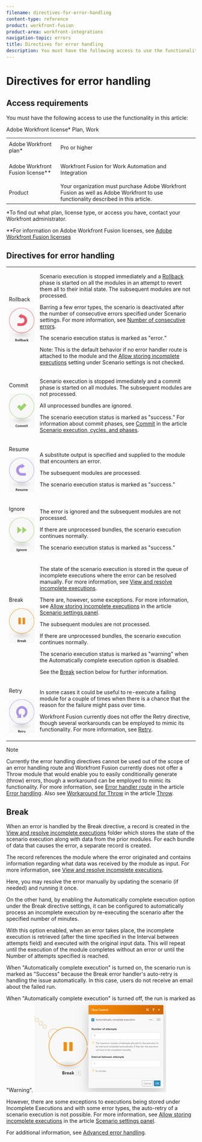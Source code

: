 ```yaml
---
filename: directives-for-error-handling
content-type: reference
product: workfront-fusion
product-area: workfront-integrations
navigation-topic: errors
title: Directives for error handling
description: You must have the following access to use the functionality in this article:
---
```


# Directives for error handling

## Access requirements

You must have the following access to use the functionality in this article:

<table cellspacing="0"> 
 <col> 
 <col> 
 <tbody> 
  <tr> 
   <td role="rowheader">Adobe Workfront plan*</td> 
   <td> <p>Pro or higher</p> </td> 
  </tr> Adobe Workfront license* Plan, Work 
  <tr> 
   <td role="rowheader">Adobe Workfront Fusion license**</td> 
   <td> <p>Workfront Fusion for Work Automation and Integration </p>  </td> 
  </tr> 
  <tr> 
   <td role="rowheader">Product</td> 
   <td>Your organization must purchase Adobe Workfront Fusion as well as Adobe Workfront to use functionality described in this article.</td> 
  </tr> <!--
   Access level configurations* You must be a Workfront Fusion administrator for your organization. You must be a Workfront Fusion administrator for your team.
  --> 
 </tbody> 
</table>

&#42;To find out what plan, license type, or access you have, contact your Workfront administrator.

&#42;&#42;For information on Adobe Workfront Fusion licenses, see [Adobe Workfront Fusion licenses](../../workfront-fusion/get-started/license-automation-vs-integration.md)

## Directives for error handling

<table cellspacing="0"> 
 <col> 
 <col> 
 <tbody> 
  <tr> 
   <td role="rowheader"> <p>Rollback</p> <p> <img src="assets/rollback.png"> </p> </td> 
   <td> <p>Scenario execution is stopped immediately and a <a href="../../workfront-fusion/scenarios/scenario-execution-cycles-phases.md#rollback" class="MCXref xref">Rollback</a> phase is started on all the modules in an attempt to revert them all to their initial state. The subsequent modules are not processed.</p> <p>Barring a few error types, the scenario is deactivated after the number of consecutive errors specified under Scenario settings. For more information, see <a href="../../workfront-fusion/scenarios/scenario-settings-panel.md#number" class="MCXref xref">Number of consecutive errors</a>.</p> <p>The scenario execution status is marked as "error."</p> <p>Note: This is the default behavior if no error handler route is attached to the module and the <a href="../../workfront-fusion/scenarios/scenario-settings-panel.md#allow" class="MCXref xref">Allow storing incomplete executions</a> setting under Scenario settings is not checked.</p> </td> 
  </tr> 
  <tr> 
   <td role="rowheader"> <p>Commit</p> <p> <img src="assets/commit.png"> </p> </td> 
   <td> <p>Scenario execution is stopped immediately and a commit phase is started on all modules. The subsequent modules are not processed.</p> <p>All unprocessed bundles are ignored.</p> <p>The scenario execution status is marked as "success." For information about commit phases, see <a href="../../workfront-fusion/scenarios/scenario-execution-cycles-phases.md#commit" class="MCXref xref">Commit</a> in the article <a href="../../workfront-fusion/scenarios/scenario-execution-cycles-phases.md" class="MCXref xref">Scenario execution, cycles, and phases</a>.</p> </td> 
  </tr> 
  <tr> 
   <td role="rowheader"> <p>Resume</p> <p> <img src="assets/resume.png"> </p> </td> 
   <td> <p>A substitute output is specified and supplied to the module that encounters an error.</p> <p>The subsequent modules are processed.</p> <p>The scenario execution status is marked as "success."</p> </td> 
  </tr> 
  <tr> 
   <td role="rowheader"> <p>Ignore</p> <p> <img src="assets/ignore.png"> </p> </td> 
   <td> <p>The error is ignored and the subsequent modules are not processed.</p> <p>If there are unprocessed bundles, the scenario execution continues normally.</p> <p>The scenario execution status is marked as "success."</p> </td> 
  </tr> 
  <tr> 
   <td role="rowheader"> <p>Break</p> <p> <img src="assets/break.png"> </p> </td> 
   <td> <p>The state of the scenario execution is stored in the queue of incomplete executions where the error can be resolved manually. For more information, see <a href="../../workfront-fusion/scenarios/view-and-resolve-incomplete-executions.md" class="MCXref xref">View and resolve incomplete executions</a>. </p> <p>There are, however, some exceptions. For more information, see <a href="../../workfront-fusion/scenarios/scenario-settings-panel.md#allow" class="MCXref xref">Allow storing incomplete executions</a> in the article <a href="../../workfront-fusion/scenarios/scenario-settings-panel.md" class="MCXref xref">Scenario settings panel</a>.</p> <p>The subsequent modules are not processed.</p> <p>If there are unprocessed bundles, the scenario execution continues normally.</p> <p>The scenario execution status is marked as "warning" when the Automatically complete execution option is disabled.</p> <p>See the <a href="#break" class="MCXref xref">Break</a> section below for further information.</p> </td> 
  </tr> 
  <tr> 
   <td role="rowheader"> <p>Retry</p> <p> <img src="assets/retry.png"> </p> </td> 
   <td> <p>In some cases it could be useful to re-execute a failing module for a couple of times when there is a chance that the reason for the failure might pass over time.</p> <p>Workfront Fusion currently does not offer the Retry directive, though several workarounds can be employed to mimic its functionality. For more information, see <a href="../../workfront-fusion/errors/retry.md" class="MCXref xref">Retry</a>.</p> </td> 
  </tr> 
 </tbody> 
</table>

>[!NOTE]
>
>Currently the error handling directives cannot be used out of the scope of an error handling route and Workfront Fusion currently does not offer a Throw module that would enable you to easily conditionally generate (throw) errors, though a workaround can be employed to mimic its functionality. For more information, see [Error handler route](../../workfront-fusion/errors/error-handling.md#error) in the article [Error handling](../../workfront-fusion/errors/error-handling.md). Also see [Workaround for Throw](../../workfront-fusion/errors/throw.md#workarou) in the article [Throw](../../workfront-fusion/errors/throw.md).

## Break

When an error is handled by the Break directive, a record is created in the [View and resolve incomplete executions](../../workfront-fusion/scenarios/view-and-resolve-incomplete-executions.md) folder which stores the state of the scenario execution along with data from the prior modules. For each bundle of data that causes the error, a separate record is created.

The record references the module where the error originated and contains information regarding what data was received by the module as input. For more information, see [View and resolve incomplete executions](../../workfront-fusion/scenarios/view-and-resolve-incomplete-executions.md).

Here, you may resolve the error manually by updating the scenario (if needed) and running it once.

On the other hand, by enabling the Automatically complete execution option under the Break directive settings, it can be configured to automatically process an incomplete execution by re-executing the scenario after the specified number of minutes.

With this option enabled, when an error takes place, the incomplete execution is retrieved (after the time specified in the Interval between attempts field) and executed with the original input data. This will repeat until the execution of the module completes without an error or until the Number of attempts specified is reached.

When "Automatically complete execution" is turned on, the scenario run is marked as "Success" because the Break error handler's auto-retry is handling the issue automatically. In this case, users do not receive an email about the failed run.

When "Automatically complete execution" is turned off, the run is marked as "Warning". ![](assets/break-directive-350x241.png)

However, there are some exceptions to executions being stored under Incomplete Executions and with some error types, the auto-retry of a scenario execution is not possible. For more information, see [Allow storing incomplete executions](../../workfront-fusion/scenarios/scenario-settings-panel.md#allow) in the article [Scenario settings panel](../../workfront-fusion/scenarios/scenario-settings-panel.md).

For additional information, see [Advanced error handling](../../workfront-fusion/errors/advanced-error-handling.md).
